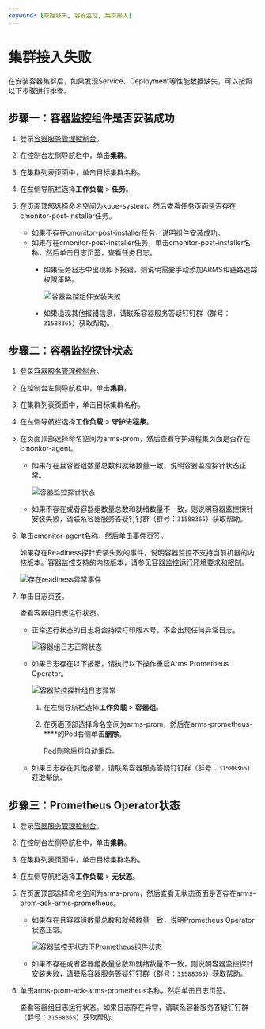```yaml
---
keyword: [数据缺失, 容器监控, 集群接入]
---
```


# 集群接入失败

在安装容器集群后，如果发现Service、Deployment等性能数据缺失，可以按照以下步骤进行排查。

## 步骤一：容器监控组件是否安装成功

1.  登录[容器服务管理控制台](https://cs.console.aliyun.com)。

2.  在控制台左侧导航栏中，单击**集群**。

3.  在集群列表页面中，单击目标集群名称。

4.  在左侧导航栏选择**工作负载** \> **任务**。

5.  在页面顶部选择命名空间为kube-system，然后查看任务页面是否存在cmonitor-post-installer任务。

    -   如果不存在cmonitor-post-installer任务，说明组件安装成功。
    -   如果存在cmonitor-post-installer任务，单击cmonitor-post-installer名称，然后单击日志页签，查看任务日志。
        -   如果任务日志中出现如下报错，则说明需要手动添加ARMS和链路追踪权限策略。

            ![容器监控组件安装失败](https://static-aliyun-doc.oss-accelerate.aliyuncs.com/assets/img/zh-CN/0063154261/p286632.png)

        -   如果出现其他报错信息，请联系容器服务答疑钉钉群（群号：`31588365`）获取帮助。

## 步骤二：容器监控探针状态

1.  登录[容器服务管理控制台](https://cs.console.aliyun.com)。

2.  在控制台左侧导航栏中，单击**集群**。

3.  在集群列表页面中，单击目标集群名称。

4.  在左侧导航栏选择**工作负载** \> **守护进程集**。

5.  在页面顶部选择命名空间为arms-prom，然后查看守护进程集页面是否存在cmonitor-agent。

    -   如果存在且容器组数量总数和就绪数量一致，说明容器监控探针状态正常。

        ![容器监控探针状态](https://static-aliyun-doc.oss-accelerate.aliyuncs.com/assets/img/zh-CN/0063154261/p286796.png)

    -   如果不存在或者容器组数量总数和就绪数量不一致，则说明容器监控探针安装失败，请联系容器服务答疑钉钉群（群号：`31588365`）获取帮助。
6.  单击cmonitor-agent名称，然后单击事件页签。

    如果存在Readiness探针安装失败的事件，说明容器监控不支持当前机器的内核版本。容器监控支持的内核版本，请参见[容器监控运行环境要求和限制]()。

    ![存在readiness异常事件](https://static-aliyun-doc.oss-accelerate.aliyuncs.com/assets/img/zh-CN/0063154261/p286842.png)

7.  单击日志页签。

    查看容器组日志运行状态。

    -   正常运行状态的日志将会持续打印版本号，不会出现任何异常日志。

        ![容器组日志正常状态](https://static-aliyun-doc.oss-accelerate.aliyuncs.com/assets/img/zh-CN/9582054261/p286833.png)

    -   如果日志存在以下报错，请执行以下操作重启Arms Prometheus Operator。

        ![容器监控探针组日志异常](https://static-aliyun-doc.oss-accelerate.aliyuncs.com/assets/img/zh-CN/2147254261/p287070.png)

        1.  在左侧导航栏选择**工作负载** \> **容器组**。
        2.  在页面顶部选择命名空间为arms-prom，然后在arms-prometheus-\*\*\*\*的Pod右侧单击**删除**。

            Pod删除后将自动重启。

    -   如果日志存在其他报错，请联系容器服务答疑钉钉群（群号：`31588365`）获取帮助。

## 步骤三：Prometheus Operator状态

1.  登录[容器服务管理控制台](https://cs.console.aliyun.com)。

2.  在控制台左侧导航栏中，单击**集群**。

3.  在集群列表页面中，单击目标集群名称。

4.  在左侧导航栏选择**工作负载** \> **无状态**。

5.  在页面顶部选择命名空间为arms-prom，然后查看无状态页面是否存在arms-prom-ack-arms-prometheus。

    -   如果存在且容器组数量总数和就绪数量一致，说明Prometheus Operator状态正常。

        ![容器监控无状态下Prometheus组件状态](https://static-aliyun-doc.oss-accelerate.aliyuncs.com/assets/img/zh-CN/0682054261/p286835.png)

    -   如果不存在或者容器组数量总数和就绪数量不一致，则说明容器监控探针安装失败，请联系容器服务答疑钉钉群（群号：`31588365`）获取帮助。
6.  单击arms-prom-ack-arms-prometheus名称，然后单击日志页签。

    查看容器组日志运行状态。如果日志存在异常，请联系容器服务答疑钉钉群（群号：`31588365`）获取帮助。




